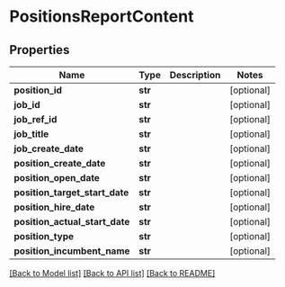 # PositionsReportContent

## Properties
Name | Type | Description | Notes
------------ | ------------- | ------------- | -------------
**position_id** | **str** |  | [optional] 
**job_id** | **str** |  | [optional] 
**job_ref_id** | **str** |  | [optional] 
**job_title** | **str** |  | [optional] 
**job_create_date** | **str** |  | [optional] 
**position_create_date** | **str** |  | [optional] 
**position_open_date** | **str** |  | [optional] 
**position_target_start_date** | **str** |  | [optional] 
**position_hire_date** | **str** |  | [optional] 
**position_actual_start_date** | **str** |  | [optional] 
**position_type** | **str** |  | [optional] 
**position_incumbent_name** | **str** |  | [optional] 

[[Back to Model list]](../README.md#documentation-for-models) [[Back to API list]](../README.md#documentation-for-api-endpoints) [[Back to README]](../README.md)


